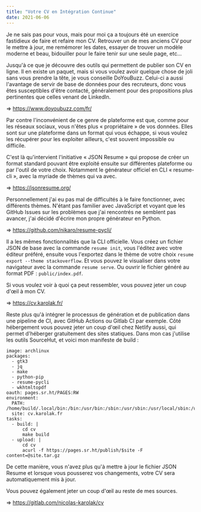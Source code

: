 ```yaml
---
title: "Votre CV en Intégration Continue"
date: 2021-06-06
---
```


Je ne sais pas pour vous, mais pour moi ça a toujours été un exercice fastidieux de faire et refaire mon CV. Retrouver un de mes anciens CV pour le mettre à jour, me remémorer les dates, essayer de trouver un modèle moderne et beau, bidouiller pour le faire tenir sur une seule page, etc...

Jusqu'à ce que je découvre des outils qui permettent de publier son CV en ligne. Il en existe un paquet, mais si vous voulez avoir quelque chose de joli sans vous prendre la tête, je vous conseille DoYouBuzz. Celui-ci a aussi l'avantage de servir de base de données pour des recruteurs, donc vous êtes susceptibles d'être contacté, généralement pour des propositions plus pertinentes que celles venant de LinkedIn.

=> https://www.doyoubuzz.com/fr/

Par contre l'inconvénient de ce genre de plateforme est que, comme pour les réseaux sociaux, vous n'êtes plus « propriétaire » de vos données. Elles sont sur une plateforme dans un format qui vous échappe, si vous voulez les récupérer pour les exploiter ailleurs, c'est souvent impossible ou difficile.

C'est là qu'intervient l'initiative « JSON Resume » qui propose de créer un format standard pouvant être exploité ensuite sur différentes plateforme ou par l'outil de votre choix. Notamment le générateur officiel en CLI « resume-cli », avec la myriade de thèmes qui va avec.

=> https://jsonresume.org/

Personnellement j'ai eu pas mal de difficultés à le faire fonctionner, avec différents thèmes. N'étant pas familier avec JavaScript et voyant que les GitHub Issues sur les problèmes que j'ai rencontrés ne semblent pas avancer, j'ai décidé d'écrire mon propre générateur en Python.

=> https://github.com/nikaro/resume-pycli/

Il a les mêmes fonctionnalités que la CLI officielle. Vous créez un fichier JSON de base avec la commande `resume init`, vous l'éditez avec votre éditeur préféré, ensuite vous l'exportez dans le thème de votre choix `resume export --theme stackoverflow`. Et vous pouvez le visualiser dans votre navigateur avec la commande `resume serve`. Ou ouvrir le fichier généré au format PDF : `public/index.pdf`.

Si vous voulez voir à quoi ça peut ressembler, vous pouvez jeter un coup d'œil à mon CV.

=> https://cv.karolak.fr/

Reste plus qu'à intégrer le processus de génération et de publication dans une pipeline de CI, avec GitHub Actions ou Gitlab CI par exemple. Côté hébergement vous pouvez jeter un coup d'œil chez Netlify aussi, qui permet d'héberger gratuitement des sites statiques. Dans mon cas j'utilise les outils SourceHut, et voici mon manifeste de build :

```
image: archlinux
packages:
  - gtk3
  - jq
  - make
  - python-pip
  - resume-pycli
  - wkhtmltopdf
oauth: pages.sr.ht/PAGES:RW
environment:
  PATH: /home/build/.local/bin:/bin:/usr/bin:/sbin:/usr/sbin:/usr/local/sbin:/usr/local/bin:/usr/sbin:/usr/bin:/sbin:/bin
  site: cv.karolak.fr
tasks:
  - build: |
      cd cv
      make build
  - upload: |
      cd cv
      acurl -f https://pages.sr.ht/publish/$site -F content=@site.tar.gz
```

De cette manière, vous n'avez plus qu'à mettre à jour le fichier JSON Resume et lorsque vous pousserez vos changements, votre CV sera automatiquement mis à jour.

Vous pouvez également jeter un coup d'œil au reste de mes sources.

=> https://gitlab.com/nicolas-karolak/cv

<!--
vim: spell spelllang=fr
-->
